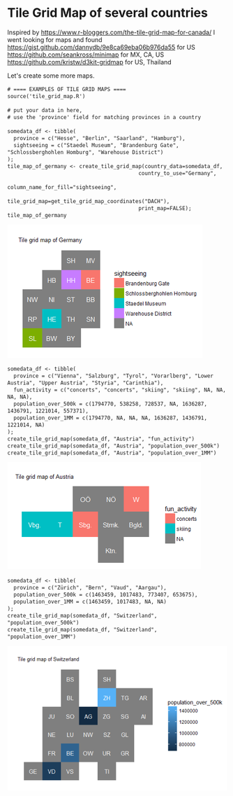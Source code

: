 # Tile Grid Map of several countries


Inspired by https://www.r-bloggers.com/the-tile-grid-map-for-canada/ I went looking for maps and found  
https://gist.github.com/dannydb/9e8ca69eba06b976da55 for US  
https://github.com/seankross/minimap for MX, CA, US  
https://github.com/kristw/d3kit-gridmap for US, Thailand  

Let's create some more maps.

```{r}
# ==== EXAMPLES OF TILE GRID MAPS ====
source('tile_grid_map.R')

# put your data in here, 
# use the 'province' field for matching provinces in a country

somedata_df <- tibble(
  province = c("Hesse", "Berlin", "Saarland", "Hamburg"), 
  sightseeing = c("Staedel Museum", "Brandenburg Gate", "Schlossberghohlen Homburg", "Warehouse District")
);
tile_map_of_germany <- create_tile_grid_map(country_data=somedata_df, 
                                          country_to_use="Germany", 
                                          column_name_for_fill="sightseeing",
                                          tile_grid_map=get_tile_grid_map_coordinates("DACH"), 
                                          print_map=FALSE);
tile_map_of_germany
```
![Tile Grid Map for Germany](https://github.com/math-and-data/tile_grid_map/blob/master/tile_grid_map_germany.png)
```{r}
somedata_df <- tibble(
  province = c("Vienna", "Salzburg", "Tyrol", "Vorarlberg", "Lower Austria", "Upper Austria", "Styria", "Carinthia"), 
  fun_activity = c("concerts", "concerts", "skiing", "skiing", NA, NA, NA, NA),
  population_over_500k = c(1794770, 538258, 728537, NA, 1636287, 1436791, 1221014, 557371),
  population_over_1MM = c(1794770, NA, NA, NA, 1636287, 1436791, 1221014, NA)
);
create_tile_grid_map(somedata_df, "Austria", "fun_activity")
create_tile_grid_map(somedata_df, "Austria", "population_over_500k")
create_tile_grid_map(somedata_df, "Austria", "population_over_1MM")
```
![Tile Grid Map for Austria](https://github.com/math-and-data/tile_grid_map/blob/master/tile_grid_map_austria.png)
```{r}
somedata_df <- tibble(
  province = c("Zürich", "Bern", "Vaud", "Aargau"), 
  population_over_500k = c(1463459, 1017483, 773407, 653675),
  population_over_1MM = c(1463459, 1017483, NA, NA)
);
create_tile_grid_map(somedata_df, "Switzerland", "population_over_500k")
create_tile_grid_map(somedata_df, "Switzerland", "population_over_1MM")
```
![Tile Grid Map for Switzerland](https://github.com/math-and-data/tile_grid_map/blob/master/tile_grid_map_switzerland.png)

